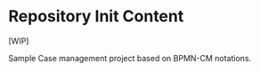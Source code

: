 Repository Init Content
=======================

[WIP]

Sample Case management project based on BPMN-CM notations.
